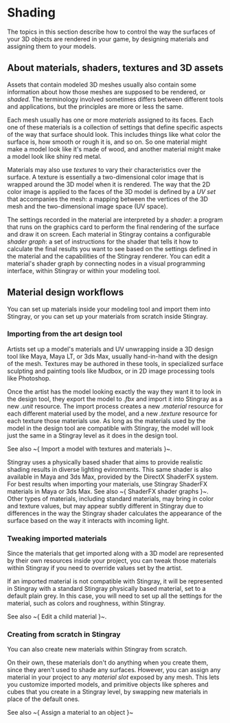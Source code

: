 # Shading

The topics in this section describe how to control the way the surfaces of your 3D objects are rendered in your game, by designing materials and assigning them to your models.

## About materials, shaders, textures and 3D assets

Assets that contain modeled 3D meshes usually also contain some information about how those meshes are supposed to be rendered, or *shaded*. The terminology involved sometimes differs between different tools and applications, but the principles are more or less the same.

Each mesh usually has one or more *materials* assigned to its faces. Each one of these materials is a collection of settings that define specific aspects of the way that surface should look. This includes things like what color the surface is, how smooth or rough it is, and so on. So one material might make a model look like it's made of wood, and another material might make a model look like shiny red metal.

Materials may also use *textures* to vary their characteristics over the surface. A texture is essentially a two-dimensional color image that is wrapped around the 3D model when it is rendered. The way that the 2D color image is applied to the faces of the 3D model is defined by a *UV set* that accompanies the mesh: a mapping between the vertices of the 3D mesh and the two-dimensional image space (UV space).

The settings recorded in the material are interpreted by a *shader*: a program that runs on the graphics card to perform the final rendering of the surface and draw it on screen. Each material in Stingray contains a configurable *shader graph*: a set of instructions for the shader that tells it how to calculate the final results you want to see based on the settings defined in the material and the capabilities of the Stingray renderer. You can edit a material's shader graph by connecting nodes in a visual programming interface, within Stingray or within your modeling tool.

## Material design workflows

You can set up materials inside your modeling tool and import them into Stingray, or you can set up your materials from scratch inside Stingray.

### Importing from the art design tool

Artists set up a model's materials and UV unwrapping inside a 3D design tool like Maya, Maya LT, or 3ds Max, usually hand-in-hand with the design of the mesh. Textures may be authored in these tools, in specialized surface sculpting and painting tools like Mudbox, or in 2D image processing tools like Photoshop.

Once the artist has the model looking exactly the way they want it to look in the design tool, they export the model to *.fbx* and import it into Stingray as a new *.unit* resource. The import process creates a new *.material* resource for each different material used by the model, and a new *.texture* resource for each texture those materials use. As long as the materials used by the model in the design tool are compatible with Stingray, the model will look just the same in a Stingray level as it does in the design tool.

See also ~{ Import a model with textures and materials }~.

Stingray uses a physically based shader that aims to provide realistic shading results in diverse lighting evironments. This same shader is also available in Maya and 3ds Max, provided by the DirectX ShaderFX system. For best results when importing your materials, use Stingray ShaderFX materials in Maya or 3ds Max. See also ~{ ShaderFX shader graphs }~. Other types of materials, including standard materials, may bring in color and texture values, but may appear subtly different in Stingray due to differences in the way the Stingray shader calculates the appearance of the surface based on the way it interacts with incoming light.

### Tweaking imported materials

Since the materials that get imported along with a 3D model are represented by their own resources inside your project, you can tweak those materials within Stingray if you need to override values set by the artist.

If an imported material is not compatible with Stingray, it will be represented in Stingray with a standard Stingray physically based material, set to a default plain grey. In this case, you will need to set up all the settings for the material, such as colors and roughness, within Stingray.

See also ~{ Edit a child material }~.

### Creating from scratch in Stingray

You can also create new materials within Stingray from scratch.

On their own, these materials don't do anything when you create them, since they aren't used to shade any surfaces. However, you can assign any material in your project to any *material slot* exposed by any mesh. This lets you customize imported models, and primitive objects like spheres and cubes that you create in a Stingray level, by swapping new materials in place of the default ones.

See also ~{ Assign a material to an object }~
